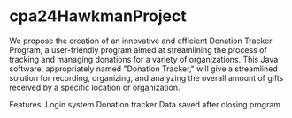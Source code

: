 # cpa24HawkmanProject
We propose the creation of an innovative and efficient Donation Tracker Program, a user-friendly program 
aimed at streamlining the process of tracking and managing donations for a variety of organizations. 
This Java software, appropriately named "Donation Tracker," will give a streamlined solution for recording, organizing, 
and analyzing the overall amount of gifts received by a specific location or organization.


Features:
Login system
Donation tracker 
Data saved after closing program 

